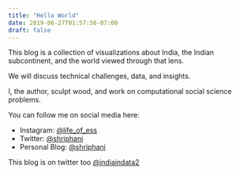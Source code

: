 ```yaml
---
title: "Hello World"
date: 2019-06-27T01:57:50-07:00
draft: false
---
```


This blog is a collection of visualizations about India, the Indian subcontinent,
and the world viewed through that lens.

We will discuss technical challenges, data, and insights.

I, the author, sculpt wood, and work on computational social science problems.

You can follow me on social media here:

* Instagram: [@life_of_ess](https://www.instagram.com/life_of_ess/)
* Twitter: [@shriphani](https://twitter.com/shriphani)
* Personal Blog: [@shriphani](http://shriphani.com)

This blog is on twitter too [@indiaindata2](https://twitter.com/indiaindata2)
